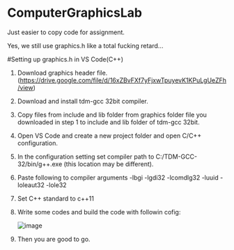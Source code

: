 # ComputerGraphicsLab
Just easier to copy code for assignment.

Yes, we still use graphics.h like a total fucking retard...

#Setting up graphics.h in VS Code(C++)

1. Download graphics header file. (https://drive.google.com/file/d/16xZBvFXf7yFjxwTpuyevK1KPuLgUeZFh/view)
2. Download and install tdm-gcc 32bit compiler.
3. Copy files from include and lib folder from graphics folder file you downloaded in step 1 to include and lib folder of tdm-gcc 32bit.
4. Open VS Code and create a new project folder and open C/C++ configuration.
5. In the configuration setting set compiler path to C:/TDM-GCC-32/bin/g++.exe (this location may be different).
6. Paste following to compiler arguments -lbgi 
-lgdi32 
-lcomdlg32 
-luuid 
-loleaut32 
-lole32
7. Set C++ standard to c++11
8. Write some codes and build the code with followin cofig: 

      ![image](https://user-images.githubusercontent.com/55276059/152299456-2e5d2717-3530-4102-a84a-380ccaf49fe3.png)
      
9. Then you are good to go.
